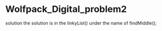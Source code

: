# Wolfpack_Digital_problem2
solution
the solution is in the linkyList() under the name of findMiddle();
